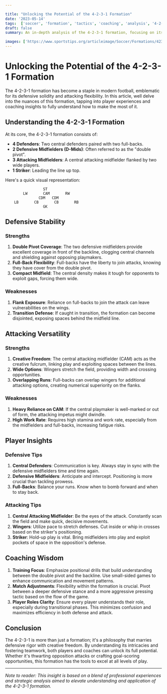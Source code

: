 ```yaml
---

title: "Unlocking the Potential of the 4-2-3-1 Formation"
date: '2023-05-14'
tags:  ['soccer', 'formation', 'tactics', 'coaching', 'analysis', '4-2-3-1', 'defensive stability', 'attacking versatility']
draft: false
summary: An in-depth analysis of the 4-2-3-1 formation, focusing on its defensive stability and attacking versatility, with insights from players and coaches on maximizing its potential.

images: ['https://www.sportstips.org/articleimage/Soccer/Formations/4231.webp']
---
```


# Unlocking the Potential of the 4-2-3-1 Formation

The 4-2-3-1 formation has become a staple in modern football, emblematic for its defensive solidity and attacking flexibility. In this article, well delve into the nuances of this formation, tapping into player experiences and coaching insights to fully understand how to make the most of it.

## Understanding the 4-2-3-1 Formation

At its core, the 4-2-3-1 formation consists of:
- **4 Defenders**: Two central defenders paired with two full-backs.
- **2 Defensive Midfielders (D-Mids)**: Often referred to as the "double pivot".
- **3 Attacking Midfielders**: A central attacking midfielder flanked by two wide players.
- **1 Striker**: Leading the line up top.

Here's a quick visual representation:

```plaintext
                 ST
        LW       CAM       RW
               CDM   CDM
    LB       CB       CB       RB
                 GK
```

## Defensive Stability

### Strengths

1. **Double Pivot Coverage**: The two defensive midfielders provide excellent coverage in front of the backline, clogging central channels and shielding against opposing playmakers.
2. **Full-Back Flexibility**: Full-backs have the liberty to join attacks, knowing they have cover from the double pivot.
3. **Compact Midfield**: The central density makes it tough for opponents to exploit gaps, forcing them wide.

### Weaknesses

1. **Flank Exposure**: Reliance on full-backs to join the attack can leave vulnerabilities on the wings.
2. **Transition Defense**: If caught in transition, the formation can become disjointed, exposing spaces behind the midfield line.

## Attacking Versatility

### Strengths

1. **Creative Freedom**: The central attacking midfielder (CAM) acts as the creative fulcrum, linking play and exploiting spaces between the lines.
2. **Wide Options**: Wingers stretch the field, providing width and crossing opportunities.
3. **Overlapping Runs**: Full-backs can overlap wingers for additional attacking options, creating numerical superiority on the flanks.

### Weaknesses

1. **Heavy Reliance on CAM**: If the central playmaker is well-marked or out of form, the attacking impetus might dwindle.
2. **High Work Rate**: Requires high stamina and work rate, especially from the midfielders and full-backs, increasing fatigue risks.

## Player Insights

### Defensive Tips

1. **Central Defenders**: Communication is key. Always stay in sync with the defensive midfielders time and time again.
2. **Defensive Midfielders**: Anticipate and intercept. Positioning is more crucial than tackling prowess.
3. **Full-Backs**: Balance your runs. Know when to bomb forward and when to stay back.

### Attacking Tips

1. **Central Attacking Midfielder**: Be the eyes of the attack. Constantly scan the field and make quick, decisive movements.
2. **Wingers**: Utilize pace to stretch defenses. Cut inside or whip in crosses based on the striker's positioning.
3. **Striker**: Hold-up play is vital. Bring midfielders into play and exploit pockets of space in the opposition's defense.

## Coaching Wisdom

1. **Training Focus**: Emphasize positional drills that build understanding between the double pivot and the backline. Use small-sided games to enhance communication and movement patterns.
2. **Match Adjustments**: Flexibility within the formation is crucial. Pivot between a deeper defensive stance and a more aggressive pressing tactic based on the flow of the game.
3. **Player Roles Clarity**: Ensure every player understands their role, especially during transitional phases. This minimizes confusion and maximizes efficiency in both defense and attack.

## Conclusion

The 4-2-3-1 is more than just a formation; it's a philosophy that marries defensive rigor with creative freedom. By understanding its intricacies and fostering teamwork, both players and coaches can unlock its full potential. Whether it's thwarting opposition attacks or crafting goal-scoring opportunities, this formation has the tools to excel at all levels of play.

---

*Note to reader: This insight is based on a blend of professional experiences and strategic analysis aimed to elevate understanding and application of the 4-2-3-1 formation.*
```